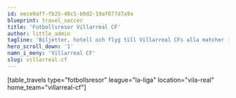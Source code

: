 ```yaml
---
id: eece9aff-fb25-40c5-b0d2-19af077d7a9a
blueprint: travel_soccer
title: 'Fotbollsresor Villarreal CF'
author: little_admin
tagline: 'Biljetter, hotell och flyg till Villarreal CFs alla matcher i La Liga'
hero_scroll_down: '1'
namn_i_meny: 'Villarreal CF'
slug: villarreal-cf
---
```

<p>[table_travels type="fotbollsresor" league="la-liga" location="vila-real" home_team="villarreal-cf"]</p>
